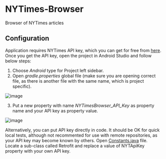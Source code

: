 # NYTimes-Browser
Browser of NYTimes articles

<h2>Configuration</h2>
Application requires NYTimes API key, which you can get for free from <a href="http://developer.nytimes.com/" target="_blank">here</a>.
Once you get the API key, open the project in Android Studio and follow below steps:

1. Choose <i>Android</i> type for Project left sidebar.
2. Open <i>gradle.properties</i> global file (make sure you are opening correct file, as there is another file with the same name, which is project specific).

![image](https://user-images.githubusercontent.com/23655108/44476450-09f17a80-a638-11e8-90df-d26f296cbc98.png)


3. Put a new property with name <i>NYTimesBrowser_API_Key</i> as property name and your API key as property value.

![image](https://user-images.githubusercontent.com/23655108/44476651-b9c6e800-a638-11e8-92ea-af51d17f6f64.png)

Alternatively, you can put API key directly in code. It should be OK for quick local tests, although not recommented for use with remote repositories, as your API key may become known by others.
Open <a href="https://github.com/mirokolodii/NYTimes-Browser/blob/master/app/src/main/java/com/unagit/nytimesbrowser/helpers/Constants.java">Constants.java</a> file. Locate a sub-class called Retrofit and replace a value of NYTApiKey property with your own API key.
